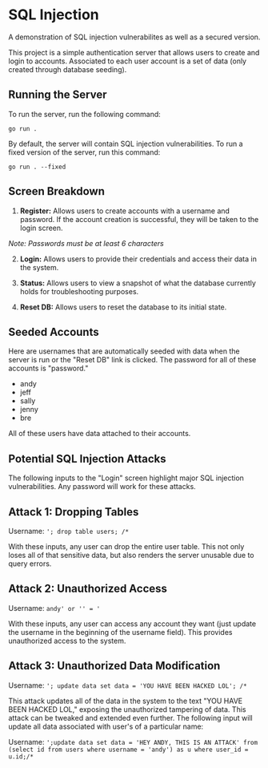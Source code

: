 # SQL Injection

A demonstration of SQL injection vulnerabilites as well as a secured version.

This project is a simple authentication server that allows users to create and login to accounts. Associated to each user account is a set of data (only created through database seeding).

## Running the Server

To run the server, run the following command:

``` go run . ```

By default, the server will contain SQL injection vulnerabilities. To run a fixed version of the server, run this command:

``` go run . --fixed ```

## Screen Breakdown

1. **Register:** Allows users to create accounts with a username and password. If the account creation is successful, they will be taken to the login screen.

*Note: Passwords must be at least 6 characters* 

2. **Login:** Allows users to provide their credentials and access their data in the system.

3. **Status:** Allows users to view a snapshot of what the database currently holds for troubleshooting purposes.
4. **Reset DB:** Allows users to reset the database to its initial state.

## Seeded Accounts

Here are usernames that are automatically seeded with data when the server is run or the "Reset DB" link is clicked. The password for all of these accounts is "password."

- andy
- jeff
- sally
- jenny
- bre

All of these users have data attached to their accounts.

## Potential SQL Injection Attacks

The following inputs to the "Login" screen highlight major SQL injection vulnerabilities. Any password will work for these attacks.

## Attack 1: Dropping Tables

Username: ``` '; drop table users; /* ```

With these inputs, any user can drop the entire user table. This not only loses all of that sensitive data, but also renders the server unusable due to query errors.

## Attack 2: Unauthorized Access

Username: ``` andy' or '' = ' ```

With these inputs, any user can access any account they want (just update the username in the beginning of the username field). This provides unauthorized access to the system.

## Attack 3: Unauthorized Data Modification

Username: ``` '; update data set data = 'YOU HAVE BEEN HACKED LOL'; /* ```

This attack updates all of the data in the system to the text "YOU HAVE BEEN HACKED LOL," exposing the unauthorized tampering of data. This attack can be tweaked and extended even further. The following input will update all data associated with user's of a particular name:

Username: ``` ';update data set data = 'HEY ANDY, THIS IS AN ATTACK' from (select id from users where username = 'andy') as u where user_id = u.id;/* ```